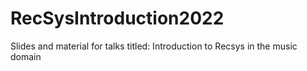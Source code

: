 # RecSysIntroduction2022
Slides and material for talks titled: Introduction to Recsys in the music domain
